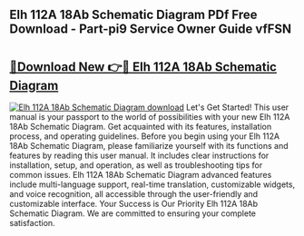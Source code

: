 ## Elh 112A 18Ab Schematic Diagram PDf Free Download - Part-pi9 Service Owner Guide vfFSN

# <h2><a href="http://dfjb45z.blite.top/?on=Elh+112A+18Ab+Schematic+Diagram">🔗Download New 👉🔴 Elh 112A 18Ab Schematic Diagram</a></h2>

[![Elh 112A 18Ab Schematic Diagram download](https://i.imgur.com/lujVjoI.png)](http://dfjb45z.blite.top/?on=Elh+112A+18Ab+Schematic+Diagram)
Let's Get Started! This user manual is your passport to the world of possibilities with your new Elh 112A 18Ab Schematic Diagram. Get acquainted with its features, installation process, and operating guidelines. Before you begin using your Elh 112A 18Ab Schematic Diagram, please familiarize yourself with its functions and features by reading this user manual. It includes clear instructions for installation, setup, and operation, as well as troubleshooting tips for common issues. Elh 112A 18Ab Schematic Diagram advanced features include multi-language support, real-time translation, customizable widgets, and voice recognition, all accessible through the user-friendly and customizable interface. Your Success is Our Priority Elh 112A 18Ab Schematic Diagram. We are committed to ensuring your complete satisfaction.
